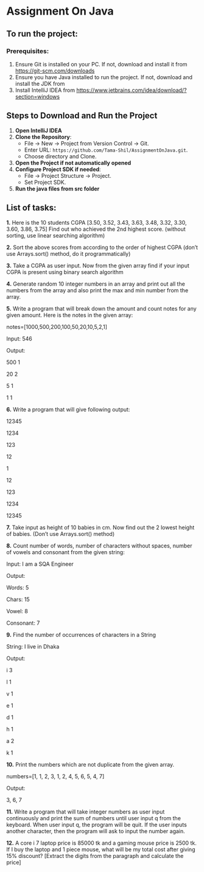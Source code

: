 # Assignment On Java
## To run the project:
### Prerequisites:
1. Ensure Git is installed on your PC. If not, download and install it from https://git-scm.com/downloads
2. Ensure you have Java installed to run the project. If not, download and install the JDK from
3. Install IntelliJ IDEA from https://www.jetbrains.com/idea/download/?section=windows
## Steps to Download and Run the Project

1. **Open IntelliJ IDEA**
2. **Clone the Repository**:
   * File -> New -> Project from Version Control -> Git.
   * Enter URL: `https://github.com/Tama-Shil/AssignmentOnJava.git`.
   * Choose directory and Clone.
3. **Open the Project if not automatically opened**
4. **Configure Project SDK if needed**:
   * File -> Project Structure -> Project.
   * Set Project SDK.
5. **Run the java files from src folder**

 

## List of tasks:
**1.** Here is the 10 students CGPA [3.50, 3.52, 3.43, 3.63, 3.48, 3.32, 3.30, 3.60, 3.86, 3.75]
     Find out who achieved the 2nd highest score. (without sorting, use linear searching algorithm)
     
**2.** Sort the above scores from according to the order of highest CGPA (don’t use Arrays.sort() method, do it programmatically)

**3.** Take a CGPA as user input. Now from the given array find if your input CGPA is present using binary search algorithm

**4.** Generate random 10 integer numbers in an array and print out all the numbers from the array and also print the max and min number from the array.

**5.** Write a program that will break down the amount and count notes for any given amount. Here is the notes in the given array:    

notes=[1000,500,200,100,50,20,10,5,2,1]

Input: 546

Output:

500 1

20 2

5 1

1 1


**6.** Write a program that will give following output:

12345

1234    

123  

12  

1

12   

123 

1234

12345


**7.** Take input as height of 10 babies in cm. Now find out the 2 lowest height of babies. (Don’t use Arrays.sort() method)


**8.** Count number of words, number of characters without spaces, number of vowels and consonant from the given string:

Input: I am a SQA Engineer

Output: 

Words: 5

Chars: 15

Vowel: 8

Consonant: 7

**9.** Find the number of occurrences of characters in a String

String: I live in Dhaka

Output:

i 3

l 1

v 1

e 1

d 1

h 1

a 2

k 1


**10.** Print the  numbers which are not duplicate from the given array.

numbers=[1, 1, 2, 3, 1, 2, 4, 5, 6, 5, 4, 7]

Output: 

3, 6, 7


**11.** Write a program that will take integer numbers as user input continuously and print the sum of numbers until user input q from the keyboard. When user input q, the program will be quit. If the user inputs another character, then the program will ask to input the number again.

**12.** A core i 7 laptop price is 85000 tk and a gaming mouse price is 2500 tk. If I buy the laptop and 1 piece mouse, what will be my total cost after giving 15% discount? [Extract the digits from the paragraph and calculate the price]
